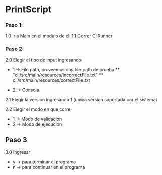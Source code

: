 # PrintScript 


### Paso 1:

1.0 Ir a Main en el modulo de cli 
1.1 Correr CliRunner

### Paso 2:

2.0 Elegir el tipo de input ingresando 
* 1 -> File path, proveemos dos file path de prueba 
** "cli/src/main/resources/incorrectFile.txt"
** cli/src/main/resources/correctFile.txt

* 2 -> Consola

2.1 Elegir la version ingresando 1 (unica version soportada por el sistema)

2.2 Elegir el modo en que corre
* 1 -> Modo de validacion
* 2 -> Modo de ejecucion 

## Paso 3

3.0 Ingresar

* y -> para terminar el programa
* n -> para continuar en el programa
